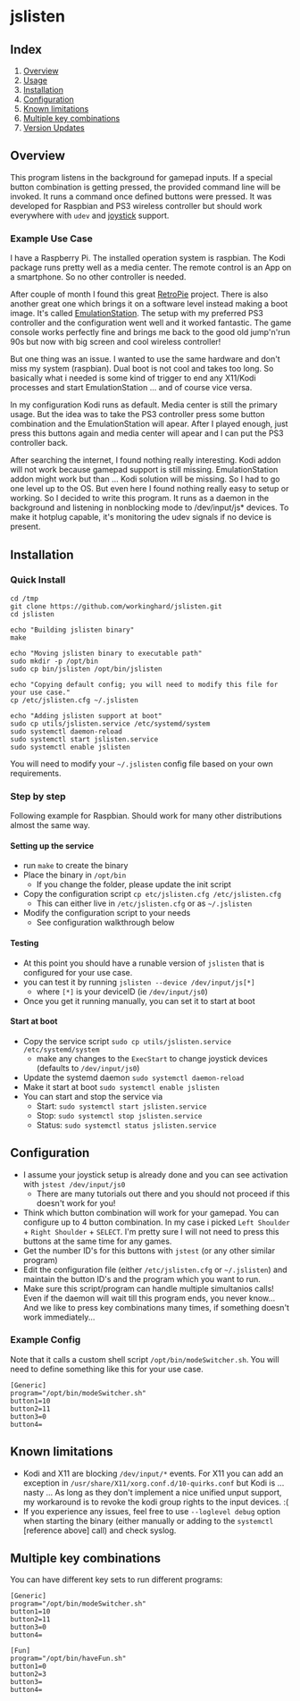 # jslisten

## Index
 1. [Overview](#overview)
 2. [Usage](#usage)
 3. [Installation](#installation)
 4. [Configuration](#configuration)
 5. [Known limitations](#known-limitations)
 6. [Multiple key combinations](#multiple-key-combinations)
 7. [Version Updates](UPDATES.md)

## Overview

This program listens in the background for gamepad inputs. If a special button combination is getting pressed,
the provided command line will be invoked. It runs a command once defined buttons were pressed. It was developed for Raspbian and PS3 wireless controller but should work everywhere with `udev` and [joystick](https://sourceforge.net/projects/linuxconsole/) support.

### Example Use Case

I have a Raspberry Pi. The installed operation system is raspbian. The Kodi package runs pretty well as a media center. The remote control is an App on a smartphone. So no other controller is needed.

After couple of month I found this great [RetroPie](https://retropie.org.uk) project. There is also another great one which brings it on a software level instead making a boot image. It's called [EmulationStation](http://www.emulationstation.org). The setup with my preferred PS3 controller and the configuration went well and it worked fantastic. The game console works perfectly fine and brings me back to the good old jump'n'run 90s but now with big screen and cool wireless controller!

But one thing was an issue. I wanted to use the same hardware and don't miss my system (raspbian). Dual boot is not cool and takes too long. So basically what i needed is some kind of trigger to end any X11/Kodi processes and start EmulationStation ... and of course vice versa.

In my configuration Kodi runs as default. Media center is still the primary usage. But the idea was to take the PS3 controller press some button combination and the EmulationStation will apear. After I played enough, just press this buttons again and media center will apear and I can put the PS3 controller back.

After searching the internet, I found nothing really interesting. Kodi addon will not work because gamepad support is still missing. EmulationStation addon might work but than ... Kodi solution will be missing. So I had to go one level up to the OS. But even here I found nothing really easy to setup or working. So I decided to write this program. It runs as a daemon in the background and listening in nonblocking mode to /dev/input/js* devices. To make it hotplug capable, it's monitoring the udev signals if no device is present.


## Installation

### Quick Install

```
cd /tmp
git clone https://github.com/workinghard/jslisten.git
cd jslisten

echo "Building jslisten binary"
make

echo "Moving jslisten binary to executable path"
sudo mkdir -p /opt/bin
sudo cp bin/jslisten /opt/bin/jslisten

echo "Copying default config; you will need to modify this file for your use case."
cp /etc/jslisten.cfg ~/.jslisten

echo "Adding jslisten support at boot"
sudo cp utils/jslisten.service /etc/systemd/system
sudo systemctl daemon-reload
sudo systemctl start jslisten.service
sudo systemctl enable jslisten
```

You will need to modify your `~/.jslisten` config file based on your own requirements.

### Step by step

Following example for Raspbian. Should work for many other distributions almost the same way.

#### Setting up the service

- run `make` to create the binary
- Place the binary in `/opt/bin`
    - If you change the folder, please update the init script
- Copy the configuration script `cp etc/jslisten.cfg /etc/jslisten.cfg`
    - This can either live in `/etc/jslisten.cfg` or as `~/.jslisten`
- Modify the configuration script to your needs
    - See configuration walkthrough below

#### Testing
- At this point you should have a runable version of `jslisten` that is configured for your use case.
- you can test it by running `jslisten --device /dev/input/js[*]`
    - where `[*]` is your deviceID (ie `/dev/input/js0`)
- Once you get it running manually, you can set it to start at boot

#### Start at boot
- Copy the service script `sudo cp utils/jslisten.service /etc/systemd/system`
    - make any changes to the `ExecStart` to change joystick devices (defaults to `/dev/input/js0`)
- Update the systemd daemon `sudo systemctl daemon-reload`
- Make it start at boot `sudo systemctl enable jslisten`
- You can start and stop the service via
    - Start: `sudo systemctl start jslisten.service`
    - Stop: `sudo systemctl stop jslisten.service`
    - Status: `sudo systemctl status jslisten.service`

## Configuration

- I assume your joystick setup is already done and you can see activation with `jstest /dev/input/js0`
    - There are many tutorials out there and you should not proceed if this doesn't work for you!
- Think which button combination will work for your gamepad. You can configure up to 4 button combination. In my case i picked `Left Shoulder` + `Right Shoulder` + `SELECT`. I'm pretty sure I will not need to press this buttons at the same time for any games.
- Get the number ID's for this buttons with `jstest` (or any other similar program)
- Edit the configuration file (either `/etc/jslisten.cfg` or `~/.jslisten`) and maintain the button ID's and the program which you want to run.
- Make sure this script/program can handle multiple simultanios calls! Even if the daemon will wait till this program ends, you never know... And we like to press key combinations many times, if something doesn't work immediately...

### Example Config

Note that it calls a custom shell script `/opt/bin/modeSwitcher.sh`. You will need to define something like this for your use case.

```
[Generic]
program="/opt/bin/modeSwitcher.sh"
button1=10
button2=11
button3=0
button4=
```

## Known limitations

- Kodi and X11 are blocking `/dev/input/*` events. For X11 you can add an exception in `/usr/share/X11/xorg.conf.d/10-quirks.conf` but Kodi is ... nasty ... As long as they don't implement a nice unified unput support, my workaround is to revoke the kodi group rights to the input devices. :(
- If you experience any issues, feel free to use `--loglevel debug` option when starting the binary (either manually or adding to the `systemctl` [reference above] call) and check syslog.

## Multiple key combinations

You can have different key sets to run different programs:

```
[Generic]
program="/opt/bin/modeSwitcher.sh"
button1=10
button2=11
button3=0
button4=

[Fun]
program="/opt/bin/haveFun.sh"
button1=0
button2=3
button3=
button4=
```
